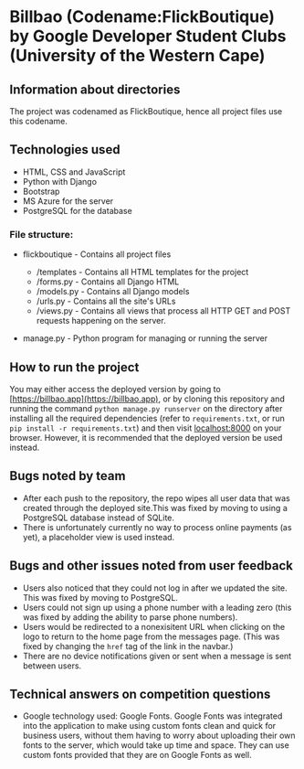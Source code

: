 # Billbao (Codename:FlickBoutique) by Google Developer Student Clubs (University of the Western Cape)

## Information about directories

The project was codenamed as FlickBoutique, hence all project files use this codename.

## Technologies used

- HTML, CSS and JavaScript
- Python with Django
- Bootstrap
- MS Azure for the server
- PostgreSQL for the database

### File structure:

- flickboutique - Contains all project files
    - /templates - Contains all HTML templates for the project
    - /forms.py - Contains all Django HTML
    - /models.py - Contains all Django models
    - /urls.py - Contains all the site's URLs
    - /views.py - Contains all views that process all HTTP GET and POST requests happening on the server.

- manage.py - Python program for managing or running the server

## How to run the project

You may either access the deployed version by going to [https://billbao.app](https://billbao.app), or by cloning this repository and running the command `python manage.py runserver` on the directory after installing all the required dependencies (refer to `requirements.txt`, or run `pip install -r requirements.txt`) and then visit [localhost:8000](http://localhost:8000) on your browser. However, it is recommended that the deployed version be used instead.

## Bugs noted by team
- After each push to the repository, the repo wipes all user data that was created through the deployed site.This was fixed by moving to using a PostgreSQL database instead of SQLite.
- There is unfortunately currently no way to process online payments (as yet), a placeholder view is used instead.

## Bugs and other issues noted from user feedback
- Users also noticed that they could not log in after we updated the site. This was fixed by moving to PostgreSQL.
- Users could not sign up using a phone number with a leading zero (this was fixed by adding the ability to parse phone numbers).
- Users would be redirected to a nonexisitent URL when clicking on the logo to return to the home page from the messages page. (This was fixed by changing the `href` tag of the link in the navbar.)
- There are no device notifications given or sent when a message is sent between users.

## Technical answers on competition questions
- Google technology used: Google Fonts. Google Fonts was integrated into the application to make using custom fonts clean and quick for business users, without them having to worry about uploading their own fonts to the server, which would take up time and space. They can use custom fonts provided that they are on Google Fonts as well.